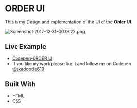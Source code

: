 # ORDER UI

 This is my Design and Implementation of the UI of the **Order UI**.

![Screenshot-2017-12-31-00.07.22.png](https://i.imgrpost.com/imgr/2018/01/01/Screenshot-2017-12-31-00.07.22.png)

## Live Example

* [Codepen-ORDER UI](https://codepen.io/skadoodle619/full/ppPpzp)
* If you like my work please like it and follow me on Codepen [@skadoodle619](https://codepen.io/skadoodle619/)

## Built With

* HTML
* CSS
